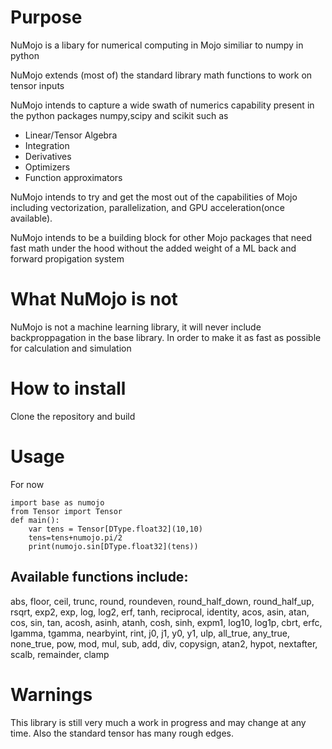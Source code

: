 # Purpose 
NuMojo is a libary for numerical computing in Mojo similiar to numpy in python

NuMojo extends (most of) the standard library math functions to work on tensor inputs

NuMojo intends to capture a wide swath of numerics capability present in the python packages numpy,scipy and scikit such as
* Linear/Tensor Algebra
* Integration
* Derivatives
* Optimizers
* Function approximators

NuMojo intends to try and get the most out of the capabilities of Mojo including vectorization, parallelization, and GPU acceleration(once available).

NuMojo intends to be a building block for other Mojo packages that need fast math under the hood without the added weight of a ML back and forward propigation system

# What NuMojo is not
NuMojo is not a machine learning library, it will never include backproppagation in the base library. In order to make it as fast as possible for calculation and simulation

# How to install
Clone the repository and build

# Usage
For now
```Mojo
import base as numojo
from Tensor import Tensor
def main():
    var tens = Tensor[DType.float32](10,10)
    tens=tens+numojo.pi/2
    print(numojo.sin[DType.float32](tens))
```
## Available functions include:
abs, floor, ceil, trunc, round, roundeven, round_half_down, round_half_up, rsqrt, exp2, exp, log, log2, erf, tanh, reciprocal, identity, acos, asin, atan, cos, sin, tan, acosh, asinh, atanh, cosh, sinh, expm1, log10, log1p, cbrt, erfc, lgamma, tgamma, nearbyint, rint, j0, j1, y0, y1, ulp, all_true, any_true, none_true, pow, mod, mul, sub, add, div, copysign, atan2, hypot, nextafter, scalb, remainder, clamp
# Warnings

This library is still very much a work in progress and may change at any time. Also the standard tensor has many rough edges.